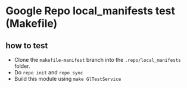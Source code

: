 # Google Repo local_manifests test (Makefile)
## how to test
- Clone the `makefile-manifest` branch into the `.repo/local_manifests` folder.
- Do `repo init` and `repo sync`
- Build this module using `make GlTestService`

